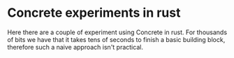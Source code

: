 # Concrete experiments in rust

Here there are a couple of experiment using Concrete in rust. For thousands of bits we have that it takes tens of seconds to finish a basic building block, therefore such a naive approach isn't practical.
